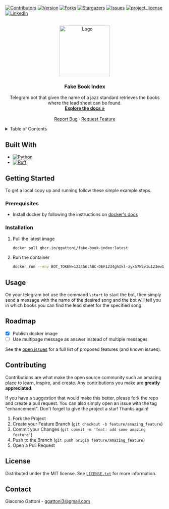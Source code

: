 <!-- Improved compatibility of back to top link: See: https://github.com/othneildrew/Best-README-Template/pull/73 -->
<a id="readme-top"></a>
<!--
*** Thanks for checking out the Best-README-Template. If you have a suggestion
*** that would make this better, please fork the repo and create a pull request
*** or simply open an issue with the tag "enhancement".
*** Don't forget to give the project a star!
*** Thanks again! Now go create something AMAZING! :D
-->

<!-- PROJECT SHIELDS -->
<!--
*** I'm using markdown "reference style" links for readability.
*** Reference links are enclosed in brackets [ ] instead of parentheses ( ).
*** See the bottom of this document for the declaration of the reference variables
*** for contributors-url, forks-url, etc. This is an optional, concise syntax you may use.
*** https://www.markdownguide.org/basic-syntax/#reference-style-links
-->
[![Contributors][contributors-shield]][contributors-url]
[![Version][version-shield]][version-url]
[![Forks][forks-shield]][forks-url]
[![Stargazers][stars-shield]][stars-url]
[![Issues][issues-shield]][issues-url]
[![project_license][license-shield]][license-url]
[![LinkedIn][linkedin-shield]][linkedin-url]

<!-- PROJECT LOGO -->
<br />
<div align="center">
  <a href="https://github.com/ggattoni/fake-book-index">
    <img src="https://cdn-icons-png.flaticon.com/512/2108/2108423.png" alt="Logo" width="160" height="160">
  </a>

<h3 align="center">Fake Book Index</h3>

  <p align="center">
    Telegram bot that given the name of a jazz standard retrieves the books where the lead sheet can be found.
    <br />
    <a href="https://github.com/ggattoni/fake-book-index"><strong>Explore the docs »</strong></a>
    <br />
    <br />
    <!-- <a href="https://github.com/ggattoni/fake-book-index">View Demo</a>
    &middot; -->
    <a href="https://github.com/ggattoni/fake-book-index/issues/new?labels=bug&template=bug-report---.md">Report Bug</a>
    &middot;
    <a href="https://github.com/ggattoni/fake-book-index/issues/new?labels=enhancement&template=feature-request---.md">Request Feature</a>
  </p>
</div>

<!-- TABLE OF CONTENTS -->
<details>
  <summary>Table of Contents</summary>
  <ol>
    <li>
      <a href="#about-the-project">About The Project</a>
      <ul>
        <li><a href="#built-with">Built With</a></li>
      </ul>
    </li>
    <li>
      <a href="#getting-started">Getting Started</a>
      <ul>
        <li><a href="#prerequisites">Prerequisites</a></li>
        <li><a href="#installation">Installation</a></li>
      </ul>
    </li>
    <li><a href="#usage">Usage</a></li>
    <li><a href="#roadmap">Roadmap</a></li>
    <li><a href="#contributing">Contributing</a></li>
    <li><a href="#license">License</a></li>
    <li><a href="#contact">Contact</a></li>
    <li><a href="#acknowledgments">Acknowledgments</a></li>
  </ol>
</details>


## Built With

* [![Python][Python]][Python-url]
* [![Ruff][Ruff]][Ruff-url]

<!-- <p align="right">(<a href="#readme-top">back to top</a>)</p> -->

<!-- GETTING STARTED -->
## Getting Started

To get a local copy up and running follow these simple example steps.

### Prerequisites

* Install docker by following the instructions on [docker's docs](https://docs.docker.com/)

### Installation

1. Pull the latest image
   ```sh
   docker pull ghcr.io/ggattoni/fake-book-index:latest
   ```
2. Run the container
   ```sh
   docker run --env BOT_TOKEN=123456:ABC-DEF1234ghIkl-zyx57W2v1u123ew11 -d fake-book-index
   ```

<!-- <p align="right">(<a href="#readme-top">back to top</a>)</p> -->

<!-- USAGE EXAMPLES -->
## Usage

On your telegram bot use the command `\start` to start the bot, then simply send a message with the name of the desired song and the bot will tell you in which books you can find the lead sheet for the specified song.

<!-- _For more examples, please refer to the [Documentation](https://example.com)_ -->

<!-- <p align="right">(<a href="#readme-top">back to top</a>)</p> -->

<!-- ROADMAP -->
## Roadmap

- [x] Publish docker image
- [ ] Use multipage message as answer instead of multiple messages

See the [open issues](https://github.com/ggattoni/fake-book-index/issues) for a full list of proposed features (and known issues).

<!-- <p align="right">(<a href="#readme-top">back to top</a>)</p> -->

<!-- CONTRIBUTING -->
## Contributing

Contributions are what make the open source community such an amazing place to learn, inspire, and create. Any contributions you make are **greatly appreciated**.

If you have a suggestion that would make this better, please fork the repo and create a pull request. You can also simply open an issue with the tag "enhancement".
Don't forget to give the project a star! Thanks again!

1. Fork the Project
2. Create your Feature Branch (`git checkout -b feature/amazing_feature`)
3. Commit your Changes (`git commit -m 'feat: add some amazing feature'`)
4. Push to the Branch (`git push origin feature/amazing_feature`)
5. Open a Pull Request

<!-- <p align="right">(<a href="#readme-top">back to top</a>)</p> -->

<!-- ### Top contributors:

<a href="https://github.com/ggattoni/fake-book-index/graphs/contributors">
  <img src="https://contrib.rocks/image?repo=ggattoni/fake-book-index" alt="contrib.rocks image" />
</a> -->

<!-- LICENSE -->
## License

Distributed under the MIT license. See [`LICENSE.txt`](LICENSE.txt) for more information.

<!-- <p align="right">(<a href="#readme-top">back to top</a>)</p> -->

<!-- CONTACT -->
## Contact

Giacomo Gattoni - ggattoni3@gmail.com

<!-- Project Link: [https://github.com/ggattoni/fake-book-index](https://github.com/ggattoni/fake-book-index) -->

<!-- <p align="right">(<a href="#readme-top">back to top</a>)</p> -->

<!-- ACKNOWLEDGMENTS -->
<!-- ## Acknowledgments -->


<!-- <p align="right">(<a href="#readme-top">back to top</a>)</p> -->

<!-- MARKDOWN LINKS & IMAGES -->
<!-- https://www.markdownguide.org/basic-syntax/#reference-style-links -->
[contributors-shield]: https://img.shields.io/github/contributors/ggattoni/fake-book-index.svg?style=for-the-badge
[contributors-url]: https://github.com/ggattoni/fake-book-index/graphs/contributors
[forks-shield]: https://img.shields.io/github/forks/ggattoni/fake-book-index.svg?style=for-the-badge
[forks-url]: https://github.com/ggattoni/fake-book-index/network/members
[version-shield]: https://img.shields.io/github/v/tag/ggattoni/fake-book-index?style=for-the-badge
[version-url]: https://github.com/ggattoni/fake-book-index/tags
[stars-shield]: https://img.shields.io/github/stars/ggattoni/fake-book-index.svg?style=for-the-badge
[stars-url]: https://github.com/ggattoni/fake-book-index/stargazers
[issues-shield]: https://img.shields.io/github/issues/ggattoni/fake-book-index.svg?style=for-the-badge
[issues-url]: https://github.com/ggattoni/fake-book-index/issues
[license-shield]: https://img.shields.io/github/license/ggattoni/fake-book-index.svg?style=for-the-badge
[license-url]: https://github.com/ggattoni/fake-book-index/blob/master/LICENSE.txt
[linkedin-shield]: https://img.shields.io/badge/-LinkedIn-black.svg?style=for-the-badge&logo=linkedin&colorB=555
[linkedin-url]: https://linkedin.com/in/giacomo-gattoni
[product-screenshot]: assets/images/xtechai.png
[Python]: https://img.shields.io/badge/python-3776AB?style=for-the-badge&logo=python&logoColor=white
[Python-url]: https://www.python.org/
[SymPy]: https://img.shields.io/badge/sympy-3B5526?style=for-the-badge&logo=sympy&logoColor=white
[SymPy-url]: https://www.sympy.org/
[Ruff]: https://img.shields.io/badge/ruff-D7FF64?style=for-the-badge&logo=ruff&logoColor=black
[Ruff-url]: https://docs.astral.sh/ruff/